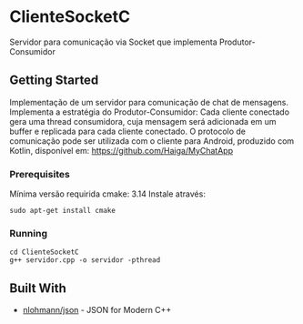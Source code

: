 # ClienteSocketC

Servidor para comunicação via Socket que implementa Produtor-Consumidor

## Getting Started

Implementação de um servidor para comunicação de chat de mensagens.
Implementa a estratégia do Produtor-Consumidor: Cada cliente conectado gera uma thread consumidora, cuja mensagem será adicionada em um buffer e replicada para cada cliente conectado.
O protocolo de comunicação pode ser utilizada com o cliente para Android, produzido com Kotlin, disponível em:
https://github.com/Haiga/MyChatApp

### Prerequisites

Mínima versão requirida cmake: 3.14
Instale através:
```
sudo apt-get install cmake
```

### Running

```
cd ClienteSocketC
g++ servidor.cpp -o servidor -pthread
```

## Built With

* [nlohmann/json](https://github.com/nlohmann/json) - JSON for Modern C++
